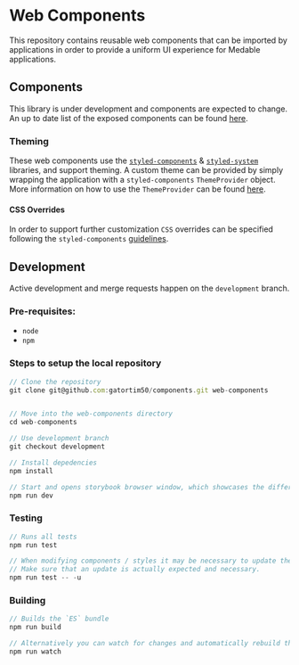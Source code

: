 # Web Components
This repository contains reusable web components that can be imported by applications in order to provide a uniform UI experience for Medable applications.

## Components
This library is under development and components are expected to change.  An up to date list of the exposed components can be found [here](https://gitlab.medable.com/product/web/components/blob/development/src/index.js).


### Theming
These web components use the [`styled-components`](https://www.styled-components.com/) & [`styled-system`](https://github.com/jxnblk/styled-system/blob/master/README.md) libraries, and support theming.  A custom theme can be provided by simply wrapping the application with a `styled-components` `ThemeProvider` object.  More information on how to use the `ThemeProvider` can be found [here](https://www.styled-components.com/docs/advanced#theming).


#### CSS Overrides
In order to support further customization `CSS` overrides can be specified following the `styled-components` [guidelines](https://www.styled-components.com/docs/advanced#existing-css).

## Development
Active development and merge requests happen on the `development` branch.

### Pre-requisites:
 * `node`
 * `npm`

### Steps to setup the local repository
```js
// Clone the repository
git clone git@github.com:gatortim50/components.git web-components


// Move into the web-components directory
cd web-components

// Use development branch
git checkout development

// Install depedencies
npm install

// Start and opens storybook browser window, which showcases the different components
npm run dev
```

### Testing
```js
// Runs all tests
npm run test 

// When modifying components / styles it may be necessary to update the test snapshots
// Make sure that an update is actually expected and necessary.
npm run test -- -u
```

### Building

```js
// Builds the `ES` bundle
npm run build

// Alternatively you can watch for changes and automatically rebuild the `ES` bundle using
npm run watch
```
